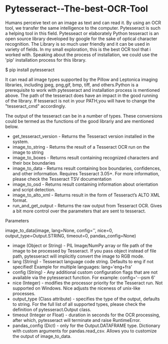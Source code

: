 # Pytesseract--The-best-OCR-Tool

Humans perceive text on an image as text and can read it. By using an OCR tool, we transfer the same intelligence to the computer. Pytesseract is such a helping tool in this field. Pytesseact or elaborately Python tesseract is an open source library developed by google for the sake of optical character recognition. The Library is so much user friendly and it can be used in variety of fields. In my small exploration, this is the best OCR tool that i worked with. 
Speaking about the process of installation, we could use the 'pip' installation process for this library.

$ pip install pytesseract

It can read all image types supported by the Pillow and Leptonica imaging libraries, including jpeg, png,gif, bmp, tiff, and others.Python is a prerequisite to work with pytesseract and installation process is mentioned above. The path of the tesseract does have an impact in the good running of the library. If tesseract is not in your PATH,you will have to change the "tesseract_cmd" accordingly.

The output of the tesseract can be in a number of types. These conversions could be termed as the functions of the good librariy and are mentioned below.

* get_tesseract_version - Returns the Tesseract version installed in the system.
* image_to_string - Returns the result of a Tesseract OCR run on the image to string
* image_to_boxes - Returns result containing recognized characters and their box boundaries
* image_to_data - Returns result containing box boundaries, confidences, and other information. Requires Tesseract 3.05+. For more information, please check the Tesseract TSV documentation
* image_to_osd - Returns result containing information about orientation and script detection.
* image_to_alto_xml - Returns result in the form of Tesseract’s ALTO XML format.
* run_and_get_output - Returns the raw output from Tesseract OCR. Gives a bit more control over the parameters that are sent to tesseract.

Parameters

image_to_data(image, lang=None, config='', nice=0, output_type=Output.STRING, timeout=0, pandas_config=None)

* image (Object or String) - PIL Image/NumPy array or file path of the image to be processed by Tesseract. If you pass object instead of file path, pytesseract will implicitly convert the image to RGB mode.
* lang (String) - Tesseract language code string. Defaults to eng if not specified! Example for multiple languages: lang='eng+fra'
* config (String) - Any additional custom configuration flags that are not available via the pytesseract function. For example: config='--psm 6'
* nice (Integer) - modifies the processor priority for the Tesseract run. Not supported on Windows. Nice adjusts the niceness of unix-like processes.
* output_type (Class attribute) - specifies the type of the output, defaults to string. For the full list of all supported types, please check the definition of pytesseract.Output class.
* timeout (Integer or Float) - duration in seconds for the OCR processing, after which, pytesseract will terminate and raise RuntimeError.
* pandas_config (Dict) - only for the Output.DATAFRAME type. Dictionary with custom arguments for pandas.read_csv. Allows you to customize the output of image_to_data.


